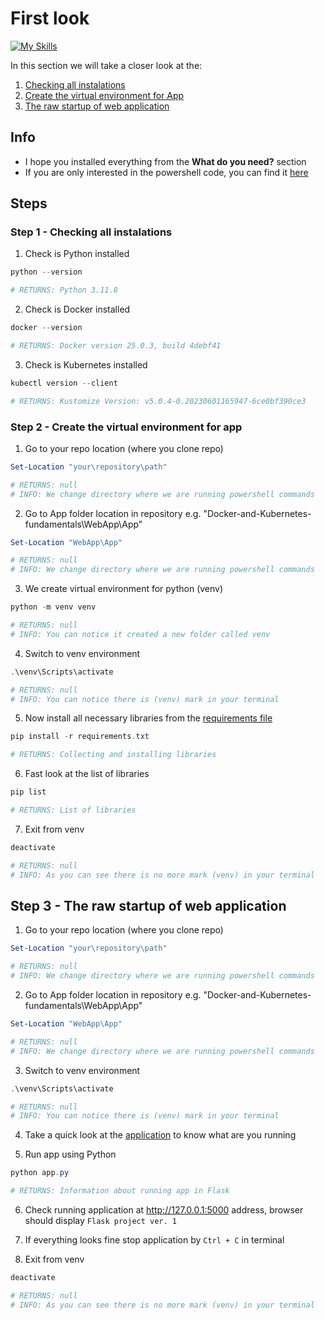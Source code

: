 # First look
[![My Skills](https://skillicons.dev/icons?i=python,flask,powershell,vscode)](https://skillicons.dev)

In this section we will take a closer look at the:
1. [Checking all instalations](#step-1---checking-all-instalations)
2. [Create the virtual environment for App](#step-2---create-the-virtual-environment-for-app)
3. [The raw startup of web application](#step-3---the-raw-startup-of-web-application)

## Info
* I hope you installed everything from the **What do you need?** section
* If you are only interested in the powershell code, you can find it [here](FirstLook.ps1)

## Steps

### Step 1 - Checking all instalations

1. Check is Python installed 

```powershell
python --version

# RETURNS: Python 3.11.8
```

2. Check is Docker installed

```powershell
docker --version

# RETURNS: Docker version 25.0.3, build 4debf41
```

3. Check is Kubernetes installed

```powershell
kubectl version --client

# RETURNS: Kustomize Version: v5.0.4-0.20230601165947-6ce0bf390ce3
```

### Step 2 - Create the virtual environment for app

1. Go to your repo location (where you clone repo)

```powershell
Set-Location "your\repository\path"

# RETURNS: null
# INFO: We change directory where we are running powershell commands
```

2. Go to App folder location in repository e.g. "Docker-and-Kubernetes-fundamentals\WebApp\App"

```powershell
Set-Location "WebApp\App"

# RETURNS: null
# INFO: We change directory where we are running powershell commands
```

3. We create virtual environment for python (venv)

```powershell
python -m venv venv

# RETURNS: null
# INFO: You can notice it created a new folder called venv
```

4. Switch to venv environment

```powershell
.\venv\Scripts\activate

# RETURNS: null
# INFO: You can notice there is (venv) mark in your terminal
```

5. Now install all necessary libraries from the [requirements file](App/requirements.txt)

```powershell
pip install -r requirements.txt

# RETURNS: Collecting and installing libraries
```

6. Fast look at the list of libraries

```powershell
pip list

# RETURNS: List of libraries
```

7. Exit from venv

```powershell
deactivate

# RETURNS: null
# INFO: As you can see there is no more mark (venv) in your terminal

```

## Step 3 - The raw startup of web application

1. Go to your repo location (where you clone repo)

```powershell
Set-Location "your\repository\path"

# RETURNS: null
# INFO: We change directory where we are running powershell commands
```

2. Go to App folder location in repository e.g. "Docker-and-Kubernetes-fundamentals\WebApp\App"

```powershell
Set-Location "WebApp\App"

# RETURNS: null
# INFO: We change directory where we are running powershell commands
```

3. Switch to venv environment

```powershell
.\venv\Scripts\activate

# RETURNS: null
# INFO: You can notice there is (venv) mark in your terminal
```

4. Take a quick look at the [application](App/app.py) to know what are you running

5. Run app using Python

```powershell
python app.py

# RETURNS: Information about running app in Flask
```

6. Check running application at http://127.0.0.1:5000 address, browser should display ```Flask project ver. 1```

7. If everything looks fine stop application by ```Ctrl + C``` in terminal

8. Exit from venv

```powershell
deactivate

# RETURNS: null
# INFO: As you can see there is no more mark (venv) in your terminal
```
